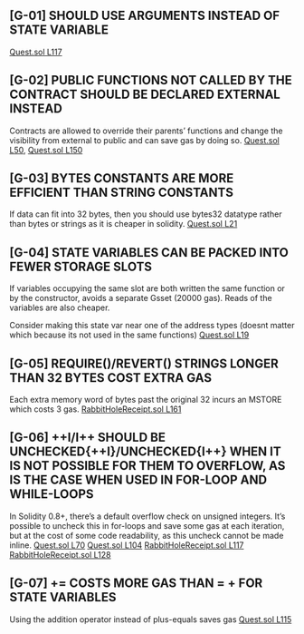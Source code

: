 ## [G-01] SHOULD USE ARGUMENTS INSTEAD OF STATE VARIABLE

[Quest.sol L117](https://github.com/rabbitholegg/quest-protocol/blob/8c4c1f71221570b14a0479c216583342bd652d8d/contracts/Quest.sol#L117)


## [G-02] PUBLIC FUNCTIONS NOT CALLED BY THE CONTRACT SHOULD BE DECLARED EXTERNAL INSTEAD

Contracts are allowed to override their parents’ functions and change the visibility from external to public and can save gas by doing so.
[Quest.sol L50](https://github.com/rabbitholegg/quest-protocol/blob/8c4c1f71221570b14a0479c216583342bd652d8d/contracts/Quest.sol#L50), [Quest.sol L150](https://github.com/rabbitholegg/quest-protocol/blob/8c4c1f71221570b14a0479c216583342bd652d8d/contracts/Quest.sol#L150)


## [G-03] BYTES CONSTANTS ARE MORE EFFICIENT THAN STRING CONSTANTS

If data can fit into 32 bytes, then you should use bytes32 datatype rather than bytes or strings as it is cheaper in solidity.
[Quest.sol L21](https://github.com/rabbitholegg/quest-protocol/blob/8c4c1f71221570b14a0479c216583342bd652d8d/contracts/Quest.sol#L21)


## [G-04] STATE VARIABLES CAN BE PACKED INTO FEWER STORAGE SLOTS

If variables occupying the same slot are both written the same function or by the constructor, avoids a separate Gsset (20000 gas). Reads of the variables are also cheaper.

Consider making this state var near one of the address types (doesnt matter which because its not used in the same functions)
[Quest.sol L19](https://github.com/rabbitholegg/quest-protocol/blob/8c4c1f71221570b14a0479c216583342bd652d8d/contracts/Quest.sol#L19)


## [G-05] REQUIRE()/REVERT() STRINGS LONGER THAN 32 BYTES COST EXTRA GAS

Each extra memory word of bytes past the original 32 incurs an MSTORE which costs 3 gas.
[RabbitHoleReceipt.sol L161](https://github.com/rabbitholegg/quest-protocol/blob/8c4c1f71221570b14a0479c216583342bd652d8d/contracts/RabbitHoleReceipt.sol#L161)


## [G-06] ++I/I++ SHOULD BE UNCHECKED{++I}/UNCHECKED{I++} WHEN IT IS NOT POSSIBLE FOR THEM TO OVERFLOW, AS IS THE CASE WHEN USED IN FOR-LOOP AND WHILE-LOOPS

In Solidity 0.8+, there’s a default overflow check on unsigned integers. It’s possible to uncheck this in for-loops and save some gas at each iteration, but at the cost of some code readability, as this uncheck cannot be made inline.
[Quest.sol L70](https://github.com/rabbitholegg/quest-protocol/blob/8c4c1f71221570b14a0479c216583342bd652d8d/contracts/Quest.sol#L70)
[Quest.sol L104](https://github.com/rabbitholegg/quest-protocol/blob/8c4c1f71221570b14a0479c216583342bd652d8d/contracts/Quest.sol#L104)
[RabbitHoleReceipt.sol L117](https://github.com/rabbitholegg/quest-protocol/blob/8c4c1f71221570b14a0479c216583342bd652d8d/contracts/RabbitHoleReceipt.sol#L117)
[RabbitHoleReceipt.sol L128](https://github.com/rabbitholegg/quest-protocol/blob/8c4c1f71221570b14a0479c216583342bd652d8d/contracts/RabbitHoleReceipt.sol#L128)


## [G-07] <X> += <Y> COSTS MORE GAS THAN <X> = <X> + <Y> FOR STATE VARIABLES

Using the addition operator instead of plus-equals saves gas
[Quest.sol L115](https://github.com/rabbitholegg/quest-protocol/blob/8c4c1f71221570b14a0479c216583342bd652d8d/contracts/Quest.sol#L115)
